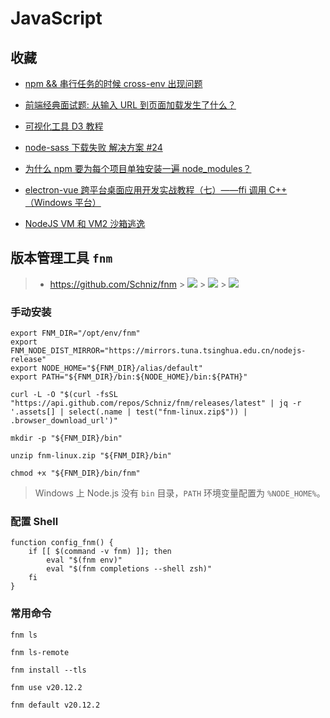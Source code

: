 # JavaScript

## 收藏

-   [npm && 串行任务的时候 cross-env 出现问题](https://segmentfault.com/q/1010000014421074)

-   [前端经典面试题: 从输入 URL 到页面加载发生了什么？](https://segmentfault.com/a/1190000006879700)

-   [可视化工具 D3 教程](https://blog.csdn.net/qq_31052401/article/details/93786425)

-   [node-sass 下载失败 解决方案 #24](https://github.com/PanJiaChen/vue-element-admin/issues/24)

-   [为什么 npm 要为每个项目单独安装一遍 node_modules？](https://www.jianshu.com/p/6359cc3ac3c6)

-   [electron-vue 跨平台桌面应用开发实战教程（七）——ffi 调用 C++（Windows 平台）](https://my.oschina.net/david1025/blog/3173842)

-   [NodeJS VM 和 VM2 沙箱逃逸](https://xz.aliyun.com/t/11859)

## 版本管理工具 `fnm`

> -   https://github.com/Schniz/fnm > ![](https://img.shields.io/github/stars/Schniz/fnm) > ![](https://img.shields.io/github/forks/Schniz/fnm) > ![](https://img.shields.io/github/release/Schniz/fnm)

### 手动安装

```shell
export FNM_DIR="/opt/env/fnm"
export FNM_NODE_DIST_MIRROR="https://mirrors.tuna.tsinghua.edu.cn/nodejs-release"
export NODE_HOME="${FNM_DIR}/alias/default"
export PATH="${FNM_DIR}/bin:${NODE_HOME}/bin:${PATH}"

curl -L -O "$(curl -fsSL "https://api.github.com/repos/Schniz/fnm/releases/latest" | jq -r '.assets[] | select(.name | test("fnm-linux.zip$")) | .browser_download_url')"

mkdir -p "${FNM_DIR}/bin"

unzip fnm-linux.zip "${FNM_DIR}/bin"

chmod +x "${FNM_DIR}/bin/fnm"
```

> Windows 上 Node.js 没有 `bin` 目录，`PATH` 环境变量配置为 `%NODE_HOME%`。

### 配置 Shell

```shell
function config_fnm() {
    if [[ $(command -v fnm) ]]; then
        eval "$(fnm env)"
        eval "$(fnm completions --shell zsh)"
    fi
}
```

### 常用命令

```shell
fnm ls

fnm ls-remote

fnm install --tls

fnm use v20.12.2

fnm default v20.12.2
```
